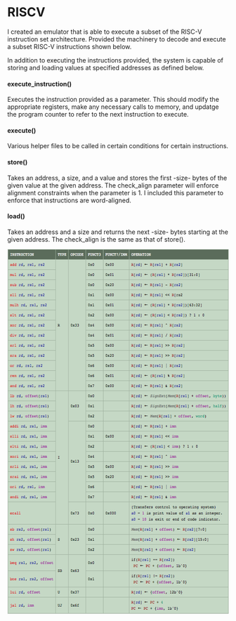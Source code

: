 # RISCV

I created an emulator that is able to execute a subset of the RISC-V instruction set architecture. 
Provided the machinery to decode and execute a subset RISC-V instructions shown below. 


In addition to executing the instructions provided, the system is capable of storing and loading values at specified addresses as defined below. 

#### execute_instruction() 
Executes the instruction provided as a parameter. This should modify the appropriate registers, make any necessary calls to memory, and updatge the program counter to refer to the next instruction to execute.

#### execute()
Various helper files to be called in certain conditions for certain instructions. 

#### store()
Takes an address, a size, and a value and stores the first -size- bytes of the given value at the given address. The check_align parameter will enforce alignment constraints when the parameter is 1. I included this parameter to enforce that instructions are word-aligned. 

#### load()
Takes an address and a size and returns the next -size- bytes starting at the given address. The check_align is the same as that of store().

<p align="center">
  <img width="571" height="831" src="https://github.com/YFateen/RISCV/blob/master/Photos/ISA.png">
</p>
